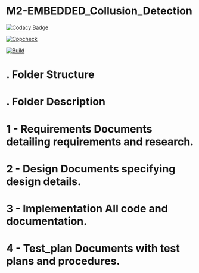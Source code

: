 # M2-EMBEDDED_Collusion_Detection

[![Codacy Badge](https://app.codacy.com/project/badge/Grade/de6db68e624d42938bda9f2e9077b9ac)](https://www.codacy.com/gh/Sasi046/M2-EMBEDDED_Collusion_Detection/dashboard?utm_source=github.com&amp;utm_medium=referral&amp;utm_content=Sasi046/M2-EMBEDDED_Collusion_Detection&amp;utm_campaign=Badge_Grade)

[![Cppcheck](https://github.com/Sasi046/M2-EMBEDDED_Collusion_Detection/actions/workflows/cppcheck.yml/badge.svg)](https://github.com/Sasi046/M2-EMBEDDED_Collusion_Detection/actions/workflows/cppcheck.yml)

[![Build](https://github.com/Sasi046/M2-EMBEDDED_Collusion_Detection/actions/workflows/compile.yml/badge.svg)](https://github.com/Sasi046/M2-EMBEDDED_Collusion_Detection/actions/workflows/compile.yml)

# . Folder Structure #
# . Folder Description #
# 1 - Requirements Documents detailing requirements and research. #
# 2 - Design Documents specifying design details. #
# 3 - Implementation All code and documentation. #
# 4 - Test_plan Documents with test plans and procedures. #


